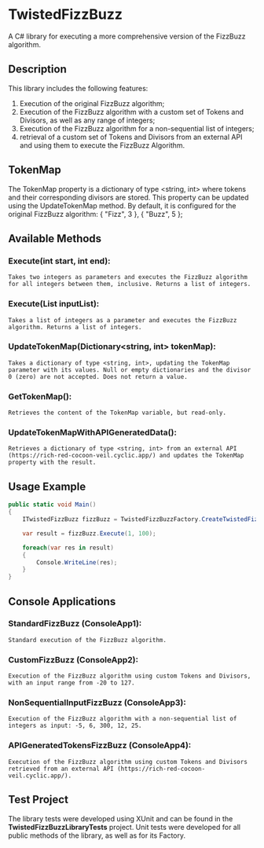 # TwistedFizzBuzz
A C# library for executing a more comprehensive version of the FizzBuzz algorithm.

## Description
This library includes the following features:

1. Execution of the original FizzBuzz algorithm;
2. Execution of the FizzBuzz algorithm with a custom set of Tokens and Divisors, as well as any range of integers;
3. Execution of the FizzBuzz algorithm for a non-sequential list of integers;
4. retrieval of a custom set of Tokens and Divisors from an external API and using them to execute the FizzBuzz Algorithm.

## TokenMap
The TokenMap property is a dictionary of type <string, int> where tokens and their corresponding divisors are stored. This property can be updated using the UpdateTokenMap method. By default, it is configured for the original FizzBuzz algorithm:
{ "Fizz", 3 },
{ "Buzz", 5 };

## Available Methods
### Execute(int start, int end):
    Takes two integers as parameters and executes the FizzBuzz algorithm for all integers between them, inclusive. Returns a list of integers.
### Execute(List<int> inputList):
    Takes a list of integers as a parameter and executes the FizzBuzz algorithm. Returns a list of integers.
### UpdateTokenMap(Dictionary<string, int> tokenMap):
    Takes a dictionary of type <string, int>, updating the TokenMap parameter with its values. Null or empty dictionaries and the divisor 0 (zero) are not accepted. Does not return a value.
### GetTokenMap():
    Retrieves the content of the TokenMap variable, but read-only.
### UpdateTokenMapWithAPIGeneratedData():
    Retrieves a dictionary of type <string, int> from an external API (https://rich-red-cocoon-veil.cyclic.app/) and updates the TokenMap property with the result.

## Usage Example
```csharp
public static void Main()
{
    ITwistedFizzBuzz fizzBuzz = TwistedFizzBuzzFactory.CreateTwistedFizzBuzz();

    var result = fizzBuzz.Execute(1, 100);

    foreach(var res in result)
    {
        Console.WriteLine(res);
    }
}
```

## Console Applications
### StandardFizzBuzz (ConsoleApp1):
    Standard execution of the FizzBuzz algorithm.
### CustomFizzBuzz (ConsoleApp2):
    Execution of the FizzBuzz algorithm using custom Tokens and Divisors, with an input range from -20 to 127.
### NonSequentialInputFizzBuzz (ConsoleApp3):
    Execution of the FizzBuzz algorithm with a non-sequential list of integers as input: -5, 6, 300, 12, 25.
### APIGeneratedTokensFizzBuzz (ConsoleApp4):
    Execution of the FizzBuzz algorithm using custom Tokens and Divisors retrieved from an external API (https://rich-red-cocoon-veil.cyclic.app/).

## Test Project
The library tests were developed using XUnit and can be found in the **TwistedFizzBuzzLibraryTests** project. Unit tests were developed for all public methods of the library, as well as for its Factory.